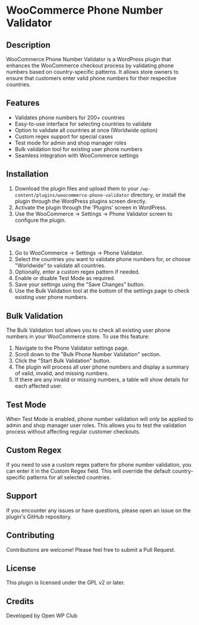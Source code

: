 # WooCommerce Phone Number Validator

## Description

WooCommerce Phone Number Validator is a WordPress plugin that enhances the WooCommerce checkout process by validating phone numbers based on country-specific patterns. It allows store owners to ensure that customers enter valid phone numbers for their respective countries.

## Features

- Validates phone numbers for 200+ countries
- Easy-to-use interface for selecting countries to validate
- Option to validate all countries at once (Worldwide option)
- Custom regex support for special cases
- Test mode for admin and shop manager roles
- Bulk validation tool for existing user phone numbers
- Seamless integration with WooCommerce settings

## Installation

1. Download the plugin files and upload them to your `/wp-content/plugins/woocommerce-phone-validator` directory, or install the plugin through the WordPress plugins screen directly.
2. Activate the plugin through the 'Plugins' screen in WordPress.
3. Use the WooCommerce -> Settings -> Phone Validator screen to configure the plugin.

## Usage

1. Go to WooCommerce -> Settings -> Phone Validator.
2. Select the countries you want to validate phone numbers for, or choose "Worldwide" to validate all countries.
3. Optionally, enter a custom regex pattern if needed.
4. Enable or disable Test Mode as required.
5. Save your settings using the "Save Changes" button.
6. Use the Bulk Validation tool at the bottom of the settings page to check existing user phone numbers.

## Bulk Validation

The Bulk Validation tool allows you to check all existing user phone numbers in your WooCommerce store. To use this feature:

1. Navigate to the Phone Validator settings page.
2. Scroll down to the "Bulk Phone Number Validation" section.
3. Click the "Start Bulk Validation" button.
4. The plugin will process all user phone numbers and display a summary of valid, invalid, and missing numbers.
5. If there are any invalid or missing numbers, a table will show details for each affected user.

## Test Mode

When Test Mode is enabled, phone number validation will only be applied to admin and shop manager user roles. This allows you to test the validation process without affecting regular customer checkouts.

## Custom Regex

If you need to use a custom regex pattern for phone number validation, you can enter it in the Custom Regex field. This will override the default country-specific patterns for all selected countries.

## Support

If you encounter any issues or have questions, please open an issue on the plugin's GitHub repository.

## Contributing

Contributions are welcome! Please feel free to submit a Pull Request.

## License

This plugin is licensed under the GPL v2 or later.

## Credits

Developed by Open WP Club
